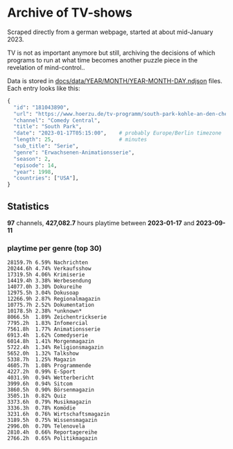 # Archive of TV-shows

Scraped directly from a german webpage, started at about mid-January 2023.

TV is not as important anymore but still, archiving the decisions of which programs to run at what time
becomes another puzzle piece in the revelation of mind-control.. 

Data is stored in [docs/data/YEAR/MONTH/YEAR-MONTH-DAY.ndjson](docs/data/) files. 
Each entry looks like this:

```python
{
  "id": "181043890", 
  "url": "https://www.hoerzu.de/tv-programm/south-park-kohle-an-den-chefkoch/bid_181043890/", 
  "channel": "Comedy Central", 
  "title": "South Park", 
  "date": "2023-01-17T05:15:00",    # probably Europe/Berlin timezone 
  "length": 25,                     # minutes 
  "sub_title": "Serie", 
  "genre": "Erwachsenen-Animationsserie", 
  "season": 2, 
  "episode": 14, 
  "year": 1998, 
  "countries": ["USA"],
}
```

## Statistics

**97** channels, **427,082.7** hours playtime between **2023-01-17** and **2023-09-11**


### playtime per genre (top 30)

    28159.7h 6.59% Nachrichten
    20244.6h 4.74% Verkaufsshow
    17319.5h 4.06% Krimiserie
    14419.4h 3.38% Werbesendung
    14077.0h 3.30% Dokureihe
    12975.5h 3.04% Dokusoap
    12266.9h 2.87% Regionalmagazin
    10775.7h 2.52% Dokumentation
    10178.5h 2.38% *unknown*
    8066.5h  1.89% Zeichentrickserie
    7795.2h  1.83% Infomercial
    7561.8h  1.77% Animationsserie
    6913.4h  1.62% Comedyserie
    6014.8h  1.41% Morgenmagazin
    5722.4h  1.34% Religionsmagazin
    5652.0h  1.32% Talkshow
    5338.7h  1.25% Magazin
    4605.7h  1.08% Programmende
    4227.2h  0.99% E-Sport
    4031.9h  0.94% Wetterbericht
    3999.6h  0.94% Sitcom
    3860.5h  0.90% Börsenmagazin
    3505.1h  0.82% Quiz
    3373.6h  0.79% Musikmagazin
    3336.3h  0.78% Komödie
    3231.6h  0.76% Wirtschaftsmagazin
    3189.5h  0.75% Wissensmagazin
    2996.0h  0.70% Telenovela
    2810.4h  0.66% Reportagereihe
    2766.2h  0.65% Politikmagazin

